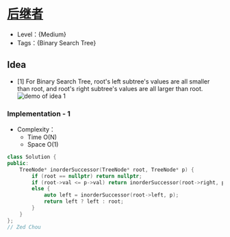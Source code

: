 # [后继者](https://leetcode.cn/problems/successor-lcci/)

- Level：{Medium}
- Tags：{Binary Search Tree}

## Idea

- [1] For Binary Search Tree, root's left subtree's values are all smaller than root, and root's right subtree's values are all larger than root.
![demo of idea 1](https://pic.imgdb.cn/item/62827b16094754312931b31a.jpg) 

### Implementation - 1

- Complexity：
  - Time O(N)
  - Space O(1)

``` c++
class Solution {
public:
    TreeNode* inorderSuccessor(TreeNode* root, TreeNode* p) {
        if (root == nullptr) return nullptr;
        if (root->val <= p->val) return inorderSuccessor(root->right, p);
        else {
            auto left = inorderSuccessor(root->left, p);    
            return left ? left : root; 
        }
    }
};
// Zed Chou
```

